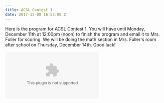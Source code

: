 ```yaml
---
title: ACSL Contest 1
date: 2017-12-08 16:53:00 Z
---
```


Here is the program for ACSL Contest 1. You will have until Monday, December 11th at 12:00pm (noon) to finish the program and email it to Mrs. Fuller for scoring. We will be doing the math section in Mrs. Fuller's room after school on Thursday, December 14th. Good luck!

![ContestOne.docx](/uploads/ContestOne.docx)